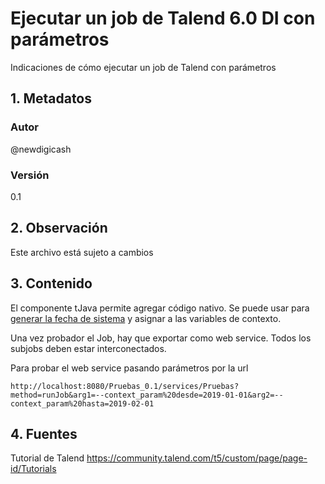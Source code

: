 # Ejecutar un job de Talend 6.0 DI con parámetros 
Indicaciones de cómo ejecutar un job de Talend con parámetros
## 1. Metadatos

### Autor
@newdigicash

### Versión
0.1

## 2. Observación

Este archivo está sujeto a cambios

## 3. Contenido 
El componente tJava permite agregar código nativo. 
Se puede usar para [generar la fecha de sistema][linkGenerador] y asignar a las variables de contexto.

Una vez probador el Job, hay que exportar como web service. 
Todos los subjobs deben estar interconectados.

Para probar el web service pasando parámetros por la url 
~~~
http://localhost:8080/Pruebas_0.1/services/Pruebas?method=runJob&arg1=--context_param%20desde=2019-01-01&arg2=--context_param%20hasta=2019-02-01
~~~

## 4. Fuentes
Tutorial de Talend <https://community.talend.com/t5/custom/page/page-id/Tutorials>

[//]: # (referencias citadas)
[linkTalend]: https://community.talend.com/t5/custom/page/page-id/Tutorials
[linkGenerador]: https://github.com/newdigicash/apuntes/etl/talend/GeneraFecha.java
